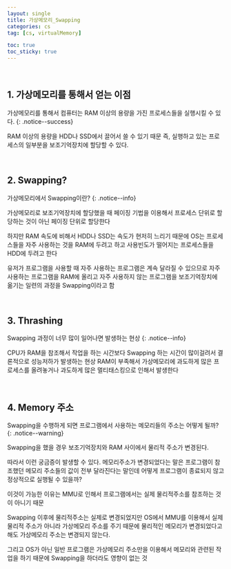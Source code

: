 ```yaml
---
layout: single
title: 가상메모리_Swapping
categories: cs
tag: [cs, virtualMemory]

toc: true
toc_sticky: true
---
```

   
## 1. 가상메모리를 통해서 얻는 이점
가상메모리를 통해서 컴퓨터는 RAM 이상의 용량을 가진 프로세스들을 실행시킬 수 있다.
{: .notice--success}

RAM 이상의 용량을 HDD나 SSD에서 끌어서 쓸 수 있기 때문
즉, 실행하고 있는 프로세스의 일부분을 보조기억장치에 할당할 수 있다.

   
   

## 2. Swapping?
가상메모리에서 Swapping이란?
{: .notice--info}

가상메모리로 보조기억장치에 할당했을 때 페이징 기법을 이용해서 프로세스 단위로 할당하는 것이 아닌 페이징 단위로 할당한다

하지만 RAM 속도에 비해서 HDD나 SSD는 속도가 현저히 느리기 때문에
OS는 프로세스들을 자주 사용하는 것을 RAM에 두려고 하고 사용빈도가 떨어지는 프로세스들을 HDD에 두려고 한다

유저가 프로그램을 사용할 때 자주 사용하는 프로그램은 계속 달라질 수 있으므로
자주 사용하는 프로그램을 RAM에 올리고 자주 사용하지 않는 프로그램을 보조기억장치에 옮기는 일련의 과정을 Swapping이라고 함

   
   

## 3. Thrashing
Swapping 과정이 너무 많이 일어나면 발생하는 현상
{: .notice--info}

CPU가 RAM을 참조해서 작업을 하는 시간보다 Swapping 하는 시간이 많이걸려서 결론적으로 성능저하가 발생하는 현상
RAM이 부족해서 가상메모리에 과도하게 많은 프로세스를 올려놓거나 과도하게 많은 멀티태스킹으로 인해서 발생한다

   
   

## 4. Memory 주소
Swapping을 수행하게 되면 프로그램에서 사용하는 메모리들의 주소는 어떻게 될까?
{: .notice--warning}

Swapping을 했을 경우 보조기억장치와 RAM 사이에서 물리적 주소가 변경된다.

따라서 이런 궁금증이 발생할 수 있다.
메모리주소가 변경되었다는 말은 프로그램이 참조했던 메모리 주소들의 값이 전부 달라진다는 말인데 어떻게 프로그램이 종료되지 않고 정상적으로 실행될 수 있을까?

이것이 가능한 이유는 MMU로 인해서 프로그램에서는 실제 물리적주소를 참조하는 것이 아니기 때문

Swapping 이후에 물리적주소는 실제로 변경되었지만
OS에서 MMU를 이용해서 실제 물리적 주소가 아니라 가상메모리 주소를 주기 때문에 
물리적인 메모리가 변경되었다고 해도 가상메모리 주소는 변경되지 않는다.

그리고 OS가 아닌 일반 프로그램은 가상메모리 주소만을 이용해서 메모리와 관련된 작업을 하기 때문에 Swapping을 하더라도 영향이 없는 것




